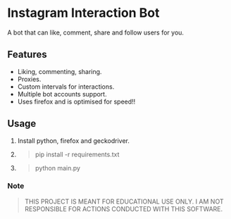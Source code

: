 # Instagram Interaction Bot
A bot that can like, comment, share and follow users for you.


## Features
*   Liking, commenting, sharing.
*   Proxies.
*   Custom intervals for interactions.
*   Multiple bot accounts support.
*   Uses firefox and is optimised for speed!!

## Usage
1. Install python, firefox and geckodriver.
2. > pip install -r requirements.txt
3. > python main.py


### Note
> THIS PROJECT IS MEANT FOR EDUCATIONAL USE ONLY. I AM NOT RESPONSIBLE FOR ACTIONS CONDUCTED WITH THIS SOFTWARE.



